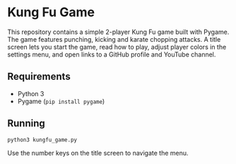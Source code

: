 # Kung Fu Game

This repository contains a simple 2-player Kung Fu game built with Pygame. The game features punching, kicking and karate chopping attacks. A title screen lets you start the game, read how to play, adjust player colors in the settings menu, and open links to a GitHub profile and YouTube channel.

## Requirements
- Python 3
- Pygame (`pip install pygame`)

## Running
```bash
python3 kungfu_game.py
```
Use the number keys on the title screen to navigate the menu.
